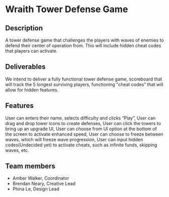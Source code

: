 # Wraith Tower Defense Game

## Description

A tower defense game that challenges the players with waves of enemies to defend their center of operation from.  This will include hidden cheat codes that players can activate.


## Deliverables

We intend to deliver a fully functional tower defense game,
scoreboard that will track the 5 longest surviving players,
functioning "cheat codes" that will allow for hidden features.

## Features 

User can enters their name, selects difficulty and clicks “Play”,
User can drag and drop tower icons to create defenses,
User can click the towers to bring up an upgrade UI,
User can choose from UI option at the bottom of the screen to activate enhanced speed,
User can choose to freeze between waves, which will freeze wave progression,
User can input hidden codes(Undecided yet) to activate cheats, such as infinite funds, skipping waves, etc.

## Team members

* Amber Walker, Coordinator
* Brendan Neary, Creative Lead
* Phina Le, Design Lead
